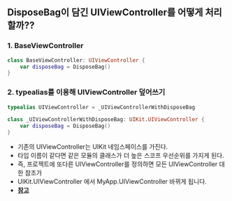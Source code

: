 ## DisposeBag이 담긴 UIViewController를 어떻게 처리할까??

### 1. BaseViewController
```swift
class BaseViewController: UIViewController {
    var disposeBag = DisposeBag()
}
```

### 2. typealias를 이용해 UIViewController 덮어쓰기
```swift
typealias UIViewController = _UIViewControllerWithDisposeBag

class _UIViewControllerWithDisposeBag: UIKit.UIViewController {
    var disposeBag = DisposeBag()
}
```
- 기존의 UIViewController는 UIKit 네임스페이스를 가진다.
- 타입 이름이 같다면 같은 모듈의 클래스가 더 높은 스코프 우선순위를 가지게 된다.
- 즉, 프로젝트에 또다른 UIViewController를 정의하면 모든 UIViewController 대한 참조가
- UIKit.UIViewController 에서 MyApp.UIViewController 바뀌게 됩니다.
- **<a href="https://www.theteams.kr/teams/866/post/73233">참고</a>**
